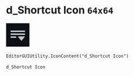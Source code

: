 # d_Shortcut Icon `64x64`
<img src="/img/d_Shortcut%20Icon.png" width=64 height=64>

``` CSharp
EditorGUIUtility.IconContent("d_Shortcut Icon")
```
```
d_Shortcut Icon
```
